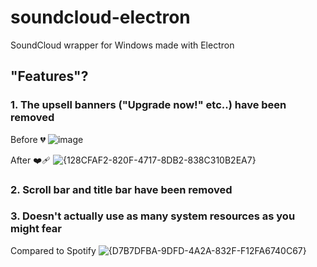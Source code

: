 # soundcloud-electron
SoundCloud wrapper for Windows made with Electron

## "Features"?
### 1. The upsell banners ("Upgrade now!" etc..) have been removed
Before 💔
![image](https://github.com/user-attachments/assets/be15f497-ab3a-4186-ab0d-e42b3afd33d1)

After ❤️‍🩹
![{128CFAF2-820F-4717-8DB2-838C310B2EA7}](https://github.com/user-attachments/assets/9f08101a-08ef-4c21-acc1-2e63ef0921bc)


### 2. Scroll bar and title bar have been removed

### 3. Doesn't actually use as many system resources as you might fear
Compared to Spotify
![{D7B7DFBA-9DFD-4A2A-832F-F12FA6740C67}](https://github.com/user-attachments/assets/54bcf056-e1e7-4f32-96a2-769d1b8f644b)

